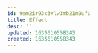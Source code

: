 ```yaml
---
id: 9am2ir93c3vlw3mb21m9ufu
title: Effect
desc: ''
updated: 1635610558343
created: 1635610558343
---
```


